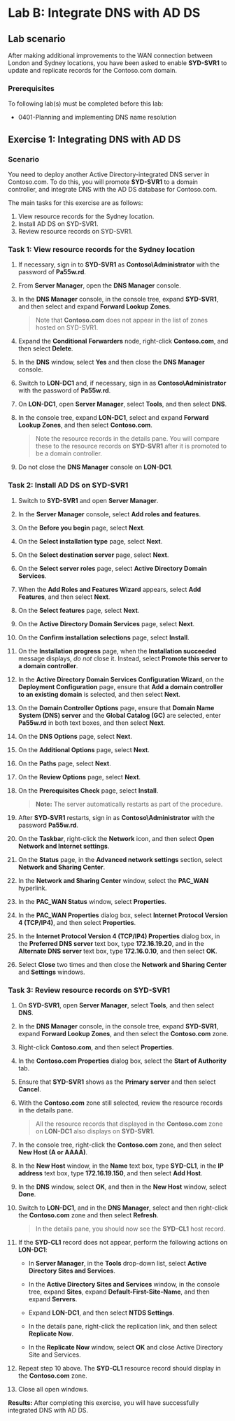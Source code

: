 # Lab B: Integrate DNS with AD DS

## Lab scenario

After making additional improvements to the WAN connection between London and Sydney locations, you have been asked to enable **SYD-SVR1** to update and replicate records for the Contoso.com domain.

### Prerequisites

To following lab(s) must be completed before this lab:

- 0401-Planning and implementing DNS name resolution

## Exercise 1: Integrating DNS with AD DS

### Scenario

You need to deploy another Active Directory-integrated DNS server in Contoso.com. To do this, you will promote **SYD-SVR1** to a domain controller, and integrate DNS with the AD DS database for Contoso.com.

The main tasks for this exercise are as follows:

1. View resource records for the Sydney location.
2. Install AD DS on SYD-SVR1.
3. Review resource records on SYD-SVR1.

### Task 1: View resource records for the Sydney location

1. If necessary, sign in to **SYD-SVR1** as **Contoso\\Administrator** with the password of **Pa55w.rd**.

2. From **Server Manager**, open the **DNS Manager** console.

3. In the **DNS Manager** console, in the console tree, expand **SYD-SVR1**, and then select and expand **Forward Lookup** **Zones**.

   > Note that **Contoso.com** does not appear in the list of zones hosted on SYD-SVR1.
   >

4. Expand the **Conditional** **Forwarders** node, right-click **Contoso.com**, and then select **Delete**. 

5. In the **DNS** window, select **Yes** and then close the **DNS Manager** console.

6. Switch to **LON-DC1** and, if necessary, sign in as **Contoso\\Administrator** with the password of **Pa55w.rd**.

7. On **LON-DC1**, open **Server Manager**, select **Tools**, and then select **DNS**.

8. In the console tree, expand **LON-DC1**, select and expand **Forward Lookup Zones**, and then select **Contoso.com**.

   > Note the resource records in the details pane. You will compare these to the resource records on **SYD-SVR1** after it is promoted to be a domain controller.
   >

9. Do not close the **DNS Manager** console on **LON-DC1**.


### Task 2: Install AD DS on SYD-SVR1

1. Switch to **SYD-SVR1** and open **Server Manager**.

2. In the **Server Manager** console, select **Add roles and features**.

3. On the **Before you begin** page, select **Next**.

4. On the **Select installation type** page, select **Next**.

5. On the **Select destination server** page, select **Next**.

6. On the **Select server roles** page, select **Active Directory Domain Services**.

7. When the **Add Roles and Features Wizard** appears, select **Add Features**, and then select **Next**.

8. On the **Select features** page, select **Next**.

9. On the **Active Directory Domain Services** page, select **Next**.

10. On the **Confirm installation selections** page, select **Install**.

11. On the **Installation progress** page, when the **Installation succeeded** message displays, *do not* close it. Instead, select **Promote this server to a domain controller**.

12. In the **Active Directory Domain Services Configuration Wizard**, on the **Deployment Configuration** page, ensure that **Add a domain controller to an existing domain** is selected, and then select **Next**.

13. On the **Domain Controller Options** page, ensure that **Domain Name System (DNS) server** and the **Global Catalog (GC)** are selected, enter **Pa55w.rd** in both text boxes, and then select **Next**.

14. On the **DNS Options** page, select **Next**.

15. On the **Additional Options** page, select **Next**.

16. On the **Paths** page, select **Next**.

17. On the **Review Options** page, select **Next**.

18. On the **Prerequisites Check** page, select **Install**.

    > **Note:** The server automatically restarts as part of the procedure.

19. After **SYD‑SVR1** restarts, sign in as **Contoso\\Administrator** with the password **Pa55w.rd**.

20. On the **Taskbar**, right-click the **Network** icon, and then select **Open Network and Internet settings**.

21. On the **Status** page, in the **Advanced network settings** section, select **Network and Sharing Center**.

22. In the **Network and Sharing Center** window, select the **PAC_WAN** hyperlink.

23. In the **PAC_WAN Status** window, select **Properties**.

24. In the **PAC_WAN Properties** dialog box, select **Internet Protocol Version 4 (TCP/IP4)**, and then select **Properties**.

25. In the **Internet Protocol Version 4 (TCP/IP4) Properties** dialog box, in the **Preferred DNS server** text box, type **172.16.19.20**, and in the **Alternate DNS server** text box, type **172.16.0.10**, and then select **OK**.

26. Select **Close** two times and then close the **Network and Sharing Center** and **Settings** windows.


### Task 3: Review resource records on SYD-SVR1

1. On **SYD-SVR1**, open **Server Manager**, select **Tools**, and then select **DNS**.

2. In the **DNS Manager** console, in the console tree, expand **SYD-SVR1**, expand **Forward Lookup Zones**, and then select the **Contoso.com** zone.

3. Right-click **Contoso.com**, and then select **Properties**.

4. In the **Contoso.com Properties** dialog box, select the **Start of Authority** tab. 

5. Ensure that **SYD-SVR1** shows as the **Primary server** and then select **Cancel**.

6. With the **Contoso.com** zone still selected, review the resource records in the details pane. 

   > All the resource records that displayed in the **Contoso.com** zone on **LON-DC1** also displays on **SYD-SVR1**.

7. In the console tree, right-click the **Contoso.com** zone, and then select **New Host (A or AAAA)**.

8. In the **New Host** window, in the **Name** text box, type **SYD-CL1**, in the **IP address** text box, type **172.16.19.150**, and then select **Add Host**.

9. In the **DNS** window, select **OK**, and then in the **New Host** window, select **Done**.

10. Switch to **LON-DC1**, and in the **DNS Manager**, select and then right-click the **Contoso.com** zone and then select **Refresh**. 

    > In the details pane, you should now see the **SYD-CL1** host record.

11. If the **SYD-CL1** record does not appear, perform the following actions on **LON-DC1**:

    - In **Server Manager**, in the **Tools** drop-down list, select **Active Directory Sites and Services**.

    - In the **Active Directory Sites and Services** window, in the console tree, expand **Sites**, expand **Default-First-Site-Name**, and then expand **Servers**.

    - Expand **LON-DC1**, and then select **NTDS Settings**.

    - In the details pane, right-click the replication link, and then select **Replicate Now**.

    - In the **Replicate Now** window, select **OK** and close Active Directory Site and Services.

12. Repeat step 10 above. The **SYD-CL1** resource record should display in the **Contoso.com** zone.

13. Close all open windows.


**Results:** After completing this exercise, you will have successfully integrated DNS with AD DS.